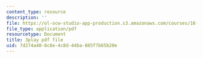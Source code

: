 ```yaml
---
content_type: resource
description: ''
file: https://ol-ocw-studio-app-production.s3.amazonaws.com/courses/16-885j-aircraft-systems-engineering-fall-2005/7d274a408c8e4c8d44ba885f7b65b20e_xJ2H06sseLM.pdf
file_type: application/pdf
resourcetype: Document
title: 3play pdf file
uid: 7d274a40-8c8e-4c8d-44ba-885f7b65b20e
---
```

